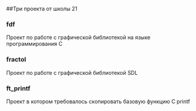 ##Три проекта от школы 21

### fdf
Проект по работе с графической библиотекой на языке программирования C
### fractol
Проект по работе с графической библиотекой SDL
### ft_printf
Проект в котором требовалось скопировать базовую функцию C printf
